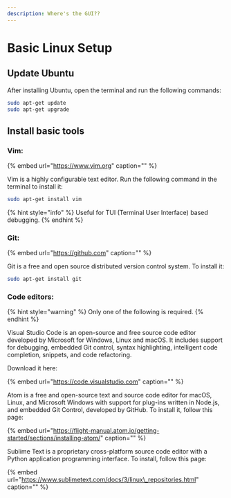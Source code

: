 ```yaml
---
description: Where's the GUI??
---
```


# Basic Linux Setup

## Update Ubuntu

After installing Ubuntu, open the terminal and run the following commands:

```bash
sudo apt-get update
sudo apt-get upgrade
```

## Install basic tools

### Vim:

{% embed url="https://www.vim.org" caption="" %}

Vim is a highly configurable text editor. Run the following command in the terminal to install it:

```bash
sudo apt-get install vim
```

{% hint style="info" %}
Useful for TUI \(Terminal User Interface\) based debugging.
{% endhint %}

### Git:

{% embed url="https://github.com" caption="" %}

Git is a free and open source distributed version control system. To install it:

```bash
sudo apt-get install git
```

### Code editors:

{% hint style="warning" %}
Only one of the following is required.
{% endhint %}

Visual Studio Code is an open-source and free source code editor developed by Microsoft for Windows, Linux and macOS. It includes support for debugging, embedded Git control, syntax highlighting, intelligent code completion, snippets, and code refactoring.

Download it here:

{% embed url="https://code.visualstudio.com" caption="" %}

Atom is a free and open-source text and source code editor for macOS, Linux, and Microsoft Windows with support for plug-ins written in Node.js, and embedded Git Control, developed by GitHub. To install it, follow this page:

{% embed url="https://flight-manual.atom.io/getting-started/sections/installing-atom/" caption="" %}

Sublime Text is a proprietary cross-platform source code editor with a Python application programming interface. To install, follow this page:

{% embed url="https://www.sublimetext.com/docs/3/linux\_repositories.html" caption="" %}

